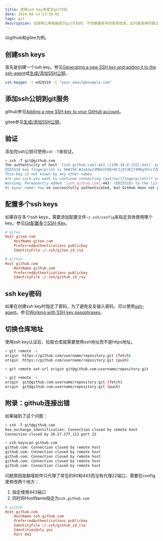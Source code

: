 ```yaml
---
title: 使用ssh key来提交git代码
date: 2024-08-14 13:30:02
tags: git
description: 当使用公用电脑提交git代码时，不想暴露账号的登录信息。此时最简单的做法是使用ssh key，可以很方便的销毁。
---
```

以github和gitee为例。

## 创建ssh keys

首先是创建一个ssh key。参见[Generating a new SSH key and adding it to the ssh-agent](https://docs.github.com/en/authentication/connecting-to-github-with-ssh/generating-a-new-ssh-key-and-adding-it-to-the-ssh-agent)或[生成/添加SSH公钥](https://gitee.com/help/articles/4181)。

```sh
ssh-keygen -t ed25519 -C "your_email@example.com"
```

## 添加ssh公钥到git服务

github参见[Adding a new SSH key to your GitHub account](https://docs.github.com/en/authentication/connecting-to-github-with-ssh/adding-a-new-ssh-key-to-your-github-account)。

gitee参见[生成/添加SSH公钥](https://gitee.com/help/articles/4181)。

## 验证

添加完ssh公钥可使用`ssh -T`来验证。

```sh
> ssh -T git@github.com
The authenticity of host '[ssh.github.com]:443 ([198.18.0.155]:443)' can't be established.
ED25519 key fingerprint is SHA256:WJxA1e/dM8m1V9Q+8tJjOt3K1T4M6g3V+LfZ6PQErUg.
This key is not known by any other names
Are you sure you want to continue connecting (yes/no/[fingerprint])? yes
Warning: Permanently added '[ssh.github.com]:443' (ED25519) to the list of known hosts.
Hi $your_name! You've successfully authenticated, but GitHub does not provide shell access.
```

## 配置多个ssh keys

如果存在多个ssh keys，需要添加配置文件`~/.ssh/config`来指定具体使用哪个key。参见[Git配置多个SSH-Key](https://gitee.com/help/articles/4229)。

```ini
# gitee
Host gitee.com
    HostName gitee.com
    PreferredAuthentications publickey
    IdentityFile ~/.ssh/gitee_id_rsa

# github
Host github.com
    HostName github.com
    PreferredAuthentications publickey
    IdentityFile ~/.ssh/github_id_rsa
```

## ssh key密码

如果在创建ssh key时指定了密码，为了避免反复输入密码，可以使用[ssh-agent](https://man.openbsd.org/ssh-agent.1)。参见[Working with SSH key passphrases](https://docs.github.com/en/authentication/connecting-to-github-with-ssh/working-with-ssh-key-passphrases)。

## 切换仓库地址

使用ssh key认证后，拉取仓库就需要使用ssh地址而不是https地址。

```sh
> git remote -v
origin  https://github.com/username/repository.git (fetch)
origin  https://github.com/username/repository.git (push)

> git remote set-url origin git@github.com:username/repository.git

> git remote -v
origin  git@github.com:username/repository.git (fetch)
origin  git@github.com:username/repository.git (push)
```

## 附录：github连接出错

如果碰到了这个问题：

```sh
> ssh -T git@github.com
kex_exchange_identification: Connection closed by remote host
Connection closed by 20.27.177.113 port 22

> ssh-keyscan github.com
github.com: Connection closed by remote host
github.com: Connection closed by remote host
github.com: Connection closed by remote host
github.com: Connection closed by remote host
github.com: Connection closed by remote host
```

问题原因是翻墙软件只代理了常见的80和443而没有代理22端口，需要在config里修改两个地方：

1. 指定使用443端口
2. 同时将HostName指定为`ssh.github.com`

```ini
# github
Host github.com
    HostName ssh.github.com
    PreferredAuthentications publickey
    IdentityFile ~/.ssh/github_id_rsa
    IdentitiesOnly yes
    Port 443
```
